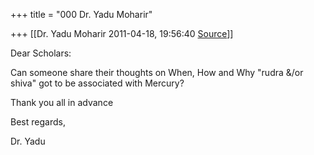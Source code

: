 +++
title = "000 Dr. Yadu Moharir"

+++
[[Dr. Yadu Moharir	2011-04-18, 19:56:40 [Source](https://groups.google.com/g/bvparishat/c/kF7I2M4UHOk)]]



Dear Scholars:

  

Can someone share their thoughts on When, How and Why "rudra &/or shiva" got to be associated with Mercury?

  

Thank you all in advance

  

Best regards,

  

Dr. Yadu  

  

  

